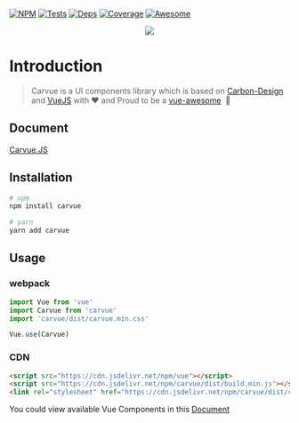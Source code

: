 [![NPM][npm]][npm-url]
[![Tests][build]][build-url]
[![Deps][deps]][deps-url]
[![Coverage][cover]][cover-url]
[![Awesome](https://cdn.rawgit.com/sindresorhus/awesome/d7305f38d29fed78fa85652e3a63e154dd8e8829/media/badge.svg)](https://github.com/vuejs/awesome-vue#component-collections)

<div align="center">
  <a href="https://github.com/nicholaslee119/carbon-components-vue">
    <img  src="https://github.com/nicholaslee119/carbon-components-vue/blob/master/CarvueLogo.png">
  </a>
</div>  


# Introduction

> Carvue is a UI components library which is based on [Carbon-Design](http://www.carbondesignsystem.com/) and [VueJS](https://vuejs.org/) with ❤️ and Proud to be a [vue-awesome](https://github.com/vuejs/awesome-vue#component-collections)  🎉

## Document

[Carvue.JS](https://carvuejs.github.io/)

## Installation

``` bash
# npm
npm install carvue
```

``` bash
# yarn
yarn add carvue
```

## Usage

### webpack
```javascript
import Vue from 'vue'
import Carvue from 'carvue'
import 'carvue/dist/carvue.min.css'

Vue.use(Carvue)
```

### CDN

```html
<script src="https://cdn.jsdelivr.net/npm/vue"></script>
<script src="https://cdn.jsdelivr.net/npm/carvue/dist/build.min.js"></script>
<link rel="stylesheet" href="https://cdn.jsdelivr.net/npm/carvue/dist/carvue.min.css"></link>
```

You could view available Vue Components in this [Document](https://carvuejs.github.io)



[npm]: https://img.shields.io/npm/v/carvue.svg
[npm-url]: https://www.npmjs.com/package/carvue

[deps]: https://david-dm.org/nicholaslee119/carbon-components-vue/dev-status.svg
[deps-url]: https://david-dm.org/nicholaslee119/carbon-components-vue?type=dev

[cover]: https://coveralls.io/repos/github/nicholaslee119/carbon-components-vue/badge.svg?branch=master
[cover-url]: https://coveralls.io/github/nicholaslee119/carbon-components-vue?branch=master


[build]: https://travis-ci.org/nicholaslee119/carbon-components-vue.svg?branch=master
[build-url]: https://travis-ci.org/nicholaslee119/carbon-components-vue
